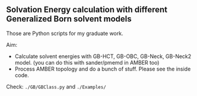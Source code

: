 Solvation Energy calculation with different Generalized Born solvent models
--------------------------------------------------------------------------

Those are Python scripts for my graduate work. 

Aim:
* Calculate solvent energies with GB-HCT, GB-OBC, GB-Neck, GB-Neck2 model. (you can do this with sander/pmemd in AMBER too)
* Process AMBER topology and do a bunch of stuff. Please see the inside code.

Check: `./GB/GBClass.py`
and    `./Examples/`

